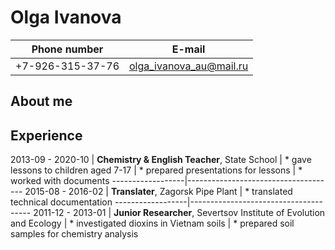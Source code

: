 # Olga Ivanova

Phone number | E-mail
-------------|-------
+7-926-315-37-76 | olga_ivanova_au@mail.ru

## About me

## Experience
2013-09 - 2020-10 | __Chemistry & English Teacher__, State School
                  | * gave lessons to children aged 7-17
                  | * prepared presentations for lessons
                  | * worked with documents
------------------|-------------------------------------
2015-08 - 2016-02 | __Translater__, Zagorsk Pipe Plant 
                  | * translated technical documentation
------------------|--------------------------------------
2011-12 - 2013-01 | __Junior Researcher__, Severtsov Institute of Evolution and Ecology
                  | * investigated dioxins in Vietnam soils
                  | * prepared soil samples for chemistry analysis